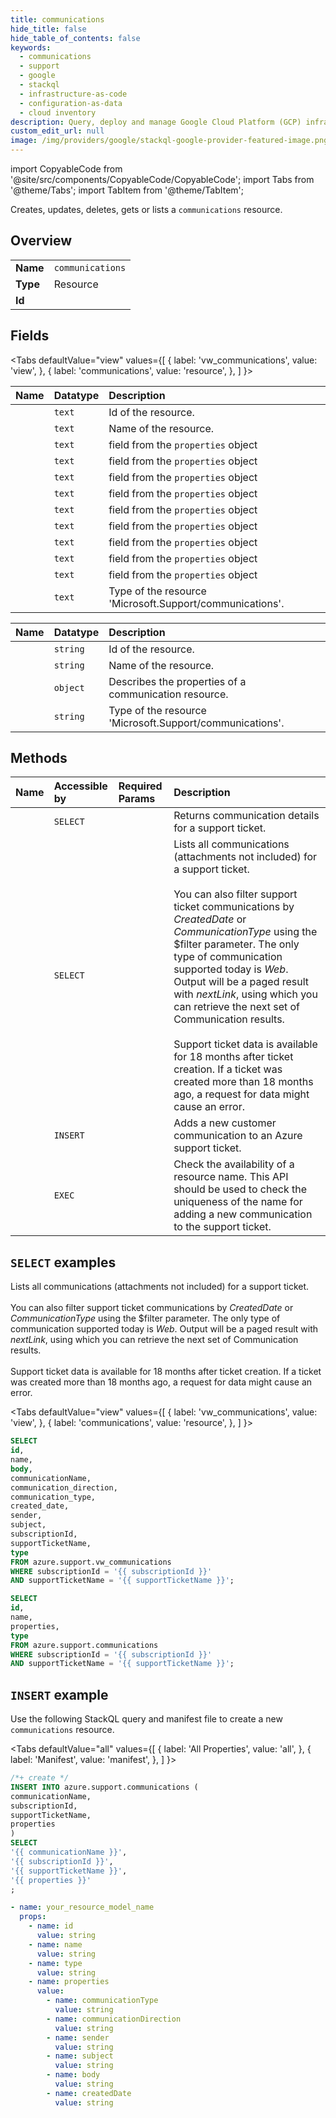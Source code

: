```yaml
---
title: communications
hide_title: false
hide_table_of_contents: false
keywords:
  - communications
  - support
  - google
  - stackql
  - infrastructure-as-code
  - configuration-as-data
  - cloud inventory
description: Query, deploy and manage Google Cloud Platform (GCP) infrastructure and resources using SQL
custom_edit_url: null
image: /img/providers/google/stackql-google-provider-featured-image.png
---
```


import CopyableCode from '@site/src/components/CopyableCode/CopyableCode';
import Tabs from '@theme/Tabs';
import TabItem from '@theme/TabItem';

Creates, updates, deletes, gets or lists a <code>communications</code> resource.

## Overview
<table><tbody>
<tr><td><b>Name</b></td><td><code>communications</code></td></tr>
<tr><td><b>Type</b></td><td>Resource</td></tr>
<tr><td><b>Id</b></td><td><CopyableCode code="azure.support.communications" /></td></tr>
</tbody></table>

## Fields
<Tabs
    defaultValue="view"
    values={[
        { label: 'vw_communications', value: 'view', },
        { label: 'communications', value: 'resource', },
    ]
}>
<TabItem value="view">

| Name | Datatype | Description |
|:-----|:---------|:------------|
| <CopyableCode code="id" /> | `text` | Id of the resource. |
| <CopyableCode code="name" /> | `text` | Name of the resource. |
| <CopyableCode code="body" /> | `text` | field from the `properties` object |
| <CopyableCode code="communicationName" /> | `text` | field from the `properties` object |
| <CopyableCode code="communication_direction" /> | `text` | field from the `properties` object |
| <CopyableCode code="communication_type" /> | `text` | field from the `properties` object |
| <CopyableCode code="created_date" /> | `text` | field from the `properties` object |
| <CopyableCode code="sender" /> | `text` | field from the `properties` object |
| <CopyableCode code="subject" /> | `text` | field from the `properties` object |
| <CopyableCode code="subscriptionId" /> | `text` | field from the `properties` object |
| <CopyableCode code="supportTicketName" /> | `text` | field from the `properties` object |
| <CopyableCode code="type" /> | `text` | Type of the resource 'Microsoft.Support/communications'. |
</TabItem>
<TabItem value="resource">

| Name | Datatype | Description |
|:-----|:---------|:------------|
| <CopyableCode code="id" /> | `string` | Id of the resource. |
| <CopyableCode code="name" /> | `string` | Name of the resource. |
| <CopyableCode code="properties" /> | `object` | Describes the properties of a communication resource. |
| <CopyableCode code="type" /> | `string` | Type of the resource 'Microsoft.Support/communications'. |
</TabItem></Tabs>

## Methods
| Name | Accessible by | Required Params | Description |
|:-----|:--------------|:----------------|:------------|
| <CopyableCode code="get" /> | `SELECT` | <CopyableCode code="communicationName, subscriptionId, supportTicketName" /> | Returns communication details for a support ticket. |
| <CopyableCode code="list" /> | `SELECT` | <CopyableCode code="subscriptionId, supportTicketName" /> | Lists all communications (attachments not included) for a support ticket. <br/></br> You can also filter support ticket communications by _CreatedDate_ or _CommunicationType_ using the $filter parameter. The only type of communication supported today is _Web_. Output will be a paged result with _nextLink_, using which you can retrieve the next set of Communication results. <br/><br/>Support ticket data is available for 18 months after ticket creation. If a ticket was created more than 18 months ago, a request for data might cause an error. |
| <CopyableCode code="create" /> | `INSERT` | <CopyableCode code="communicationName, subscriptionId, supportTicketName" /> | Adds a new customer communication to an Azure support ticket. |
| <CopyableCode code="check_name_availability" /> | `EXEC` | <CopyableCode code="subscriptionId, supportTicketName, data__name, data__type" /> | Check the availability of a resource name. This API should be used to check the uniqueness of the name for adding a new communication to the support ticket. |

## `SELECT` examples

Lists all communications (attachments not included) for a support ticket. <br/></br> You can also filter support ticket communications by _CreatedDate_ or _CommunicationType_ using the $filter parameter. The only type of communication supported today is _Web_. Output will be a paged result with _nextLink_, using which you can retrieve the next set of Communication results. <br/><br/>Support ticket data is available for 18 months after ticket creation. If a ticket was created more than 18 months ago, a request for data might cause an error.

<Tabs
    defaultValue="view"
    values={[
        { label: 'vw_communications', value: 'view', },
        { label: 'communications', value: 'resource', },
    ]
}>
<TabItem value="view">

```sql
SELECT
id,
name,
body,
communicationName,
communication_direction,
communication_type,
created_date,
sender,
subject,
subscriptionId,
supportTicketName,
type
FROM azure.support.vw_communications
WHERE subscriptionId = '{{ subscriptionId }}'
AND supportTicketName = '{{ supportTicketName }}';
```
</TabItem>
<TabItem value="resource">


```sql
SELECT
id,
name,
properties,
type
FROM azure.support.communications
WHERE subscriptionId = '{{ subscriptionId }}'
AND supportTicketName = '{{ supportTicketName }}';
```
</TabItem></Tabs>


## `INSERT` example

Use the following StackQL query and manifest file to create a new <code>communications</code> resource.

<Tabs
    defaultValue="all"
    values={[
        { label: 'All Properties', value: 'all', },
        { label: 'Manifest', value: 'manifest', },
    ]
}>
<TabItem value="all">

```sql
/*+ create */
INSERT INTO azure.support.communications (
communicationName,
subscriptionId,
supportTicketName,
properties
)
SELECT 
'{{ communicationName }}',
'{{ subscriptionId }}',
'{{ supportTicketName }}',
'{{ properties }}'
;
```
</TabItem>
<TabItem value="manifest">

```yaml
- name: your_resource_model_name
  props:
    - name: id
      value: string
    - name: name
      value: string
    - name: type
      value: string
    - name: properties
      value:
        - name: communicationType
          value: string
        - name: communicationDirection
          value: string
        - name: sender
          value: string
        - name: subject
          value: string
        - name: body
          value: string
        - name: createdDate
          value: string

```
</TabItem>
</Tabs>
